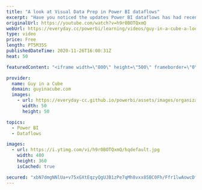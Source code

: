 ```yaml
---
title: "A look at Visual Data Prep in Power BI dataflows"
excerpt: "Have you noticed the updates Power BI dataflows has had recently? Patrick explores Visual Data Prep which helps you craft your transforms in Power Query Online.  Blog: https://powerbi.microsoft.com/blog/announcing-visual-data-prep-public-preview-diagram-view-in-power-query/  📢 Become a member: https://guyinacu.be/membership"
originalUrl: https://youtube.com/watch?v=h9r0BOTQxmQ
webUrl: https://everyday.cc/powerbi/learning/videos/guy-in-a-cube-a-look-at-visual-data-prep-in-power-bi-dataflows/
type: video
price: Free
length: PT5M35S
publishedDateTime: 2020-11-26T16:00:31Z
heat: 50

featuredContent: "<iframe width=\"800\" height=\"500\" frameborder=\"0\" src=\"https://www.youtube.com/embed/h9r0BOTQxmQ\" allow=\"accelerometer; autoplay; encrypted-media; gyroscope; picture-in-picture\" allowfullscreen></iframe>"

provider:
  name: Guy in a Cube
  domain: guyinacube.com
  images:
    - url: https://everyday-cc.github.io/powerbi/assets/images/organizations/guyinacube.com-50x50.jpg
      width: 50
      height: 50

topics:
  - Power BI
  - Dataflows

images:
  - url: https://i.ytimg.com/vi/h9r0BOTQxmQ/hqdefault.jpg
    width: 480
    height: 360
    isCached: true

secured: "xbN7dmgNNlUa+v75xGXtEqzyQgUJB1zPe7qMh8vxx85BC0Fh/Ffr1lwAowcDf4lFoXMWCqD6b46VKaCofAHLI3ae7ysZDA1LbhAtjYm8XwSuFJhMhZbEej/lUd+K75IpTLt+cIMheBO403P/cypcUvjAob3SX+Z009isgJDB5jSyHEWE7oS9OOZXBelFwsOgJzKaRTqjZ1eTe5LDD+SkKePlqGczQSQxotiS3/CRLDmOEjgdDVDzKzL5NWGll3Bt+y+dg38mqz899KLBPwhq4DCzvCMRRRRCIwafm3YnraT735dJZ6XcaDeGNpzq1VUupYUQZnuc+nNskqmNcqXg74LuVOvnhemw6CzYOkfkFOT0dQtaE8bBDcwE6rB32sguvOMu7V48BTuIKgQYnTorYaHCCwWdPtno/QSxXaGQ9A4=;oTMLSTbLkzhTTY4h5qnWaQ=="
---
```


